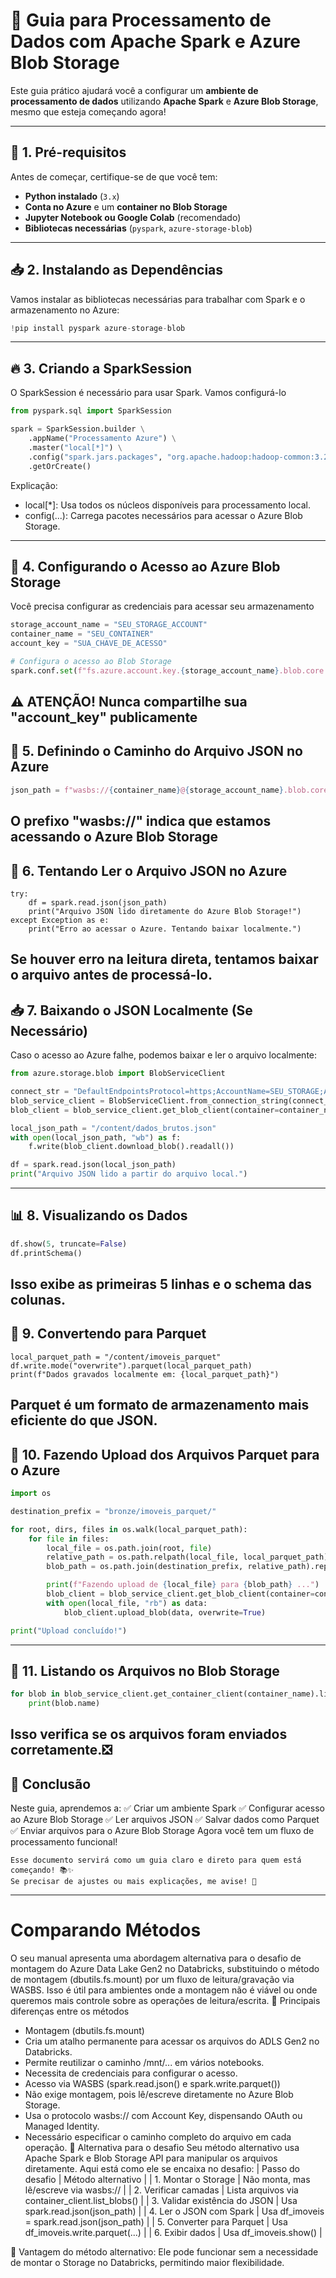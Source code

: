# 🚀 Guia para Processamento de Dados com Apache Spark e Azure Blob Storage

Este guia prático ajudará você a configurar um **ambiente de processamento de dados** utilizando **Apache Spark** e **Azure Blob Storage**, mesmo que esteja começando agora!

---

## 📌 1. Pré-requisitos

Antes de começar, certifique-se de que você tem:
- **Python instalado** (`3.x`)
- **Conta no Azure** e um **container no Blob Storage**
- **Jupyter Notebook ou Google Colab** (recomendado)
- **Bibliotecas necessárias** (`pyspark`, `azure-storage-blob`)

---

## 📥 2. Instalando as Dependências

Vamos instalar as bibliotecas necessárias para trabalhar com Spark e o armazenamento no Azure:

```python
!pip install pyspark azure-storage-blob
```
---
## 🔥 3. Criando a SparkSession
O SparkSession é necessário para usar Spark. Vamos configurá-lo

```Python
from pyspark.sql import SparkSession

spark = SparkSession.builder \
    .appName("Processamento Azure") \
    .master("local[*]") \
    .config("spark.jars.packages", "org.apache.hadoop:hadoop-common:3.2.0,org.apache.hadoop:hadoop-azure:3.2.0,com.microsoft.azure:azure-storage:8.6.0") \
    .getOrCreate()
```
Explicação:
- local[*]: Usa todos os núcleos disponíveis para processamento local.
- config(...): Carrega pacotes necessários para acessar o Azure Blob Storage.
---

## 🔑 4. Configurando o Acesso ao Azure Blob Storage

Você precisa configurar as credenciais para acessar seu armazenamento

```Python
storage_account_name = "SEU_STORAGE_ACCOUNT"
container_name = "SEU_CONTAINER"
account_key = "SUA_CHAVE_DE_ACESSO"

# Configura o acesso ao Blob Storage
spark.conf.set(f"fs.azure.account.key.{storage_account_name}.blob.core.windows.net", account_key)
```
⚠️ ATENÇÃO! Nunca compartilhe sua "account_key" publicamente
---

## 📂 5. Definindo o Caminho do Arquivo JSON no Azure

```Python
json_path = f"wasbs://{container_name}@{storage_account_name}.blob.core.windows.net/bronze/dados_brutos.json"
```
O prefixo "wasbs://" indica que estamos acessando o Azure Blob Storage
---

## 📖 6. Tentando Ler o Arquivo JSON no Azure

```Pyton
try:
    df = spark.read.json(json_path)
    print("Arquivo JSON lido diretamente do Azure Blob Storage!")
except Exception as e:
    print("Erro ao acessar o Azure. Tentando baixar localmente.")
```
Se houver erro na leitura direta, tentamos baixar o arquivo antes de processá-lo.
---

## 📥 7. Baixando o JSON Localmente (Se Necessário)

Caso o acesso ao Azure falhe, podemos baixar e ler o arquivo localmente:
```Python
from azure.storage.blob import BlobServiceClient

connect_str = "DefaultEndpointsProtocol=https;AccountName=SEU_STORAGE;AccountKey=SUA_CHAVE;EndpointSuffix=core.windows.net"
blob_service_client = BlobServiceClient.from_connection_string(connect_str)
blob_client = blob_service_client.get_blob_client(container=container_name, blob="bronze/dados_brutos.json")

local_json_path = "/content/dados_brutos.json"
with open(local_json_path, "wb") as f:
    f.write(blob_client.download_blob().readall())

df = spark.read.json(local_json_path)
print("Arquivo JSON lido a partir do arquivo local.")
```
---

## 📊 8. Visualizando os Dados

```Python
df.show(5, truncate=False)
df.printSchema()
```
Isso exibe as primeiras 5 linhas e o schema das colunas.
---

## 💾 9. Convertendo para Parquet

```Pyhton
local_parquet_path = "/content/imoveis_parquet"
df.write.mode("overwrite").parquet(local_parquet_path)
print(f"Dados gravados localmente em: {local_parquet_path}")
```
Parquet é um formato de armazenamento mais eficiente do que JSON.
---

## 🚀 10. Fazendo Upload dos Arquivos Parquet para o Azure

```Python
import os

destination_prefix = "bronze/imoveis_parquet/"

for root, dirs, files in os.walk(local_parquet_path):
    for file in files:
        local_file = os.path.join(root, file)
        relative_path = os.path.relpath(local_file, local_parquet_path)
        blob_path = os.path.join(destination_prefix, relative_path).replace("\\", "/")

        print(f"Fazendo upload de {local_file} para {blob_path} ...")
        blob_client = blob_service_client.get_blob_client(container=container_name, blob=blob_path)
        with open(local_file, "rb") as data:
            blob_client.upload_blob(data, overwrite=True)

print("Upload concluído!")
```
---

## 📝 11. Listando os Arquivos no Blob Storage

```Python
for blob in blob_service_client.get_container_client(container_name).list_blobs(name_starts_with=destination_prefix):
    print(blob.name)
```
Isso verifica se os arquivos foram enviados corretamente.❎
---

## 🎯 Conclusão

Neste guia, aprendemos a: 
✅ Criar um ambiente Spark 
✅ Configurar acesso ao Azure Blob Storage 
✅ Ler arquivos JSON 
✅ Salvar dados como Parquet 
✅ Enviar arquivos para o Azure Blob Storage
Agora você tem um fluxo de processamento funcional! 

```
Esse documento servirá como um guia claro e direto para quem está começando! 📚✨
Se precisar de ajustes ou mais explicações, me avise! 🚀
```
---

# Comparando Métodos

O seu manual apresenta uma abordagem alternativa para o desafio de montagem do Azure Data Lake Gen2 no Databricks, substituindo o método de montagem (dbutils.fs.mount) por um fluxo de leitura/gravação via WASBS. Isso é útil para ambientes onde a montagem não é viável ou onde queremos mais controle sobre as operações de leitura/escrita.
📌 Principais diferenças entre os métodos
- Montagem (dbutils.fs.mount)
- Cria um atalho permanente para acessar os arquivos do ADLS Gen2 no Databricks.
- Permite reutilizar o caminho /mnt/... em vários notebooks.
- Necessita de credenciais para configurar o acesso.
- Acesso via WASBS (spark.read.json() e spark.write.parquet())
- Não exige montagem, pois lê/escreve diretamente no Azure Blob Storage.
- Usa o protocolo wasbs:// com Account Key, dispensando OAuth ou Managed Identity.
- Necessário especificar o caminho completo do arquivo em cada operação.
🔁 Alternativa para o desafio
Seu método alternativo usa Apache Spark e Blob Storage API para manipular os arquivos diretamente. Aqui está como ele se encaixa no desafio:
| Passo do desafio | Método alternativo | 
| 1. Montar o Storage | Não monta, mas lê/escreve via wasbs:// | 
| 2. Verificar camadas | Lista arquivos via container_client.list_blobs() | 
| 3. Validar existência do JSON | Usa spark.read.json(json_path) | 
| 4. Ler o JSON com Spark | Usa df_imoveis = spark.read.json(json_path) | 
| 5. Converter para Parquet | Usa df_imoveis.write.parquet(...) | 
| 6. Exibir dados | Usa df_imoveis.show() | 


📌 Vantagem do método alternativo: Ele pode funcionar sem a necessidade de montar o Storage no Databricks, permitindo maior flexibilidade.
